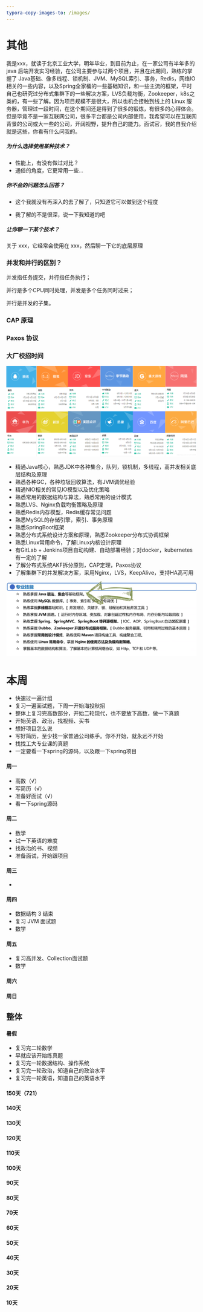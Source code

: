 ```yaml
---
typora-copy-images-to: /images/
---
```


# 其他

我是xxx，就读于北京工业大学，明年毕业，到目前为止，在一家公司有半年多的 java 后端开发实习经验，在公司主要参与过两个项目，并且在此期间，熟练的掌握了 Java基础、像多线程、锁机制、JVM、MySQL索引、事务，Redis，网络IO相关的一些内容，以及Spring全家桶的一些基础知识，和一些主流的框架，平时自己也研究过分布式集群下的一些解决方案，LVS负载均衡，Zookeeper，k8s之类的，有一些了解。因为项目规模不是很大，所以也机会接触到线上的 Linux 服务器，管理过一段时间，在这个期间还是得到了很多的锻炼，有很多的心得体会。 但是毕竟不是一家互联网公司，很多平台都是公司内部使用，我希望可以在互联网背景的公司或大一些的公司，开阔视野，提升自己的能力。面试官，我的自我介绍就是这些，你看有什么问我的。



##### 为什么选择使用某种技术？

- 性能上，有没有做过对比？
- 通俗的角度，它更常用一些...

##### 你不会的问题怎么回答？

- 这个我就没有再深入的去了解了，只知道它可以做到这个程度

- 我了解的不是很深，说一下我知道的吧

##### 让你聊一下某个技术？

关于 xxx，它经常会使用在 xxx，然后聊一下它的底层原理

### 并发和并行的区别？

并发指任务提交，并行指任务执行；

并行是多个CPU同时处理，并发是多个任务同时过来；

并行是并发的子集。

### CAP 原理

### Paxos 协议

### 大厂校招时间

![img](images/20200313105544365.png)





- 精通Java核心，熟悉JDK中各种集合，队列，锁机制，多线程，高并发相关底层结构及原理
- 熟悉各种GC，各种垃圾回收算法，有JVM调优经验
- 精通NIO相关的常见IO模型以及优化策略
- 熟悉常用的数据结构与算法，熟悉常用的设计模式
- 熟悉LVS、Nginx负载均衡策略及原理
- 熟悉Redis内存模型，Redis缓存常见问题 
- 熟悉MySQL的存储引擎，索引、事务原理
- 熟悉SpringBoot框架
- 熟悉分布式系统设计方案和原理，熟悉Zookeeper分布式协调框架
- 熟悉Linux常用命令，了解Linux内核设计原理
- 有GitLab + Jenkins项目自动构建、自动部署经验；对docker，kubernetes有一定的了解
- 了解分布式系统AKF拆分原则，CAP定理，Paxos协议
- 了解集群下的并发解决方案，采用Nginx，LVS，KeepAlive，支持HA高可用

![image-20200807164721921](images/image-20200807164721921.png)



# 本周

- 快速过一遍计组
- 复习一遍面试题，下周一开始海投秋招
- 整体上复习完高数部分，开始二轮现代，也不要放下高数，做一下真题
- 开始英语、政治，找视频、买书
- 想好项目怎么说
- 写好简历，至少找一家普通公司练手。你不开始，就永远不开始
- 找找工大专业课的真题
- 一定要看一下spring的源码，以及跟一下spring项目



#### 周一

- 高数（√）
- 写简历（√）
- 准备好面试（√）
- 看一下spring源码



#### 周二

- 数学
- 试一下英语的难度
- 找政治的书、视频
- 准备面试，开始跟项目



#### 周三

- 



#### 周四

- 数据结构 3 结束
- 复习 JVM 面试题
- 数学



#### 周五

- 复习高并发、Collection面试题
- 数学



#### 周六



#### 周日



## 整体

#### 暑假

- 复习完二轮数学
- 早就应该开始练真题
- 复习完一轮数据结构、操作系统
- 复习完一轮政治，知道自己的政治水平
- 复习完一轮英语，知道自己的英语水平



#### 150天（721）



#### 140天



#### 130天



#### 120天



#### 110天



#### 100天



#### 90天



#### 80天



#### 70天



#### 60天



#### 50天



#### 40天



#### 30天



#### 20天



#### 10天




